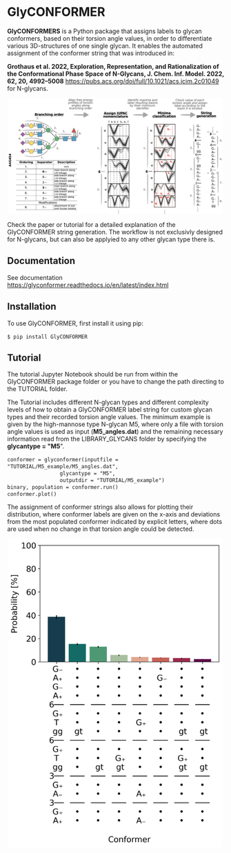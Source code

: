 # GlyCONFORMER

**GlyCONFORMERS** is a Python package that assigns labels to glycan conformers, based on their torsion angle values, in order to differentiate various 3D-structures of one single glycan. It enables the automated assignment of the conformer string that was introduced in:

 **Grothaus et al. 2022, Exploration, Representation, and Rationalization of the Conformational Phase Space of N-Glycans, J. Chem. Inf. Model. 2022, 62, 20, 4992–5008** https://pubs.acs.org/doi/full/10.1021/acs.jcim.2c01049 for N-glycans. 

<img src="Conformer_string.png" width="500">

Check the paper or tutorial for a detailed explanation of the GlyCONFORMER string generation. The workflow is not exclusivly designed for N-glycans, but can also be applyied to any other glycan type there is. 

## Documentation

See documentation https://glyconformer.readthedocs.io/en/latest/index.html

## Installation

To use GlyCONFORMER, first install it using pip:

    $ pip install GlyCONFORMER
    
## Tutorial

The tutorial Jupyter Notebook should be run from within the GlyCONFORMER package folder or you have to change the path directing to the TUTORIAL folder.

The Tutorial includes different N-glycan types and different complexity levels of how to obtain a GlyCONFORMER label string for custom glycan types and their recorded torsion angle values. The minimum example is given by the high-mannose type N-glycan M5, where only a file with torsion angle values is used as input (**M5_angles.dat**) and the remaining necessary information read from the LIBRARY_GLYCANS folder by specifying the **glycantype = "M5**". 
```
conformer = glyconformer(inputfile = "TUTORIAL/M5_example/M5_angles.dat", 
    			 glycantype = "M5", 
    			 outputdir = "TUTORIAL/M5_example")
binary, population = conformer.run()
conformer.plot()
```
The assignment of conformer strings also allows for plotting their distribution, where conformer labels are given on the x-axis and deviations from the most populated conformer indicated by explicit letters, where dots are used when no change in that torsion angle could be detected. 

<img src="TUTORIAL/M5_example/Conformer_distribution.png" width="500">

